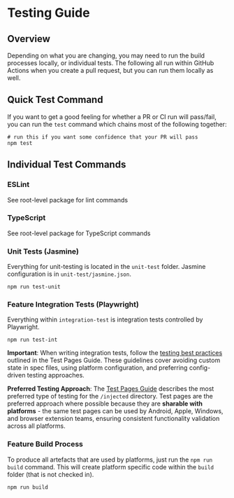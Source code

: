 # Testing Guide

## Overview

Depending on what you are changing, you may need to run the build processes locally, or individual tests. The following all run within GitHub Actions when you create a pull request, but you can run them locally as well.

## Quick Test Command

If you want to get a good feeling for whether a PR or CI run will pass/fail, you can run the `test` command which chains most of the following together:

```shell
# run this if you want some confidence that your PR will pass
npm test
```

## Individual Test Commands

### ESLint

See root-level package for lint commands

### TypeScript

See root-level package for TypeScript commands

### Unit Tests (Jasmine)

Everything for unit-testing is located in the `unit-test` folder. Jasmine configuration is in `unit-test/jasmine.json`.

```shell
npm run test-unit
```

### Feature Integration Tests (Playwright)

Everything within `integration-test` is integration tests controlled by Playwright.

```shell
npm run test-int
```

**Important**: When writing integration tests, follow the [testing best practices](../docs/test-pages-guide.md#testing-best-practices) outlined in the Test Pages Guide. These guidelines cover avoiding custom state in spec files, using platform configuration, and preferring config-driven testing approaches.

**Preferred Testing Approach**: The [Test Pages Guide](../docs/test-pages-guide.md) describes the most preferred type of testing for the `/injected` directory. Test pages are the preferred approach where possible because they are **sharable with platforms** - the same test pages can be used by Android, Apple, Windows, and browser extension teams, ensuring consistent functionality validation across all platforms.

### Feature Build Process

To produce all artefacts that are used by platforms, just run the `npm run build` command. This will create platform specific code within the `build` folder (that is not checked in).

```shell
npm run build
```
